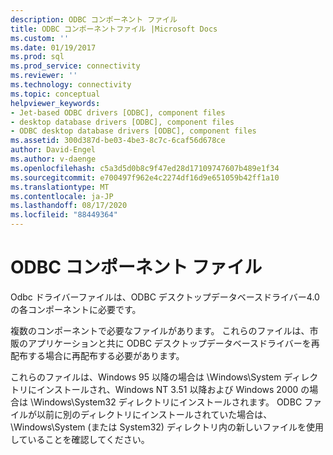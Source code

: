 ```yaml
---
description: ODBC コンポーネント ファイル
title: ODBC コンポーネントファイル |Microsoft Docs
ms.custom: ''
ms.date: 01/19/2017
ms.prod: sql
ms.prod_service: connectivity
ms.reviewer: ''
ms.technology: connectivity
ms.topic: conceptual
helpviewer_keywords:
- Jet-based ODBC drivers [ODBC], component files
- desktop database drivers [ODBC], component files
- ODBC desktop database drivers [ODBC], component files
ms.assetid: 300d387d-be03-4be3-8c7c-6caf56d678ce
author: David-Engel
ms.author: v-daenge
ms.openlocfilehash: c5a3d5d0b8c9f47ed28d17109747607b489e1f34
ms.sourcegitcommit: e700497f962e4c2274df16d9e651059b42ff1a10
ms.translationtype: MT
ms.contentlocale: ja-JP
ms.lasthandoff: 08/17/2020
ms.locfileid: "88449364"
---
```

# <a name="odbc-component-files"></a>ODBC コンポーネント ファイル
Odbc ドライバーファイルは、ODBC デスクトップデータベースドライバー4.0 の各コンポーネントに必要です。  
  
 複数のコンポーネントで必要なファイルがあります。 これらのファイルは、市販のアプリケーションと共に ODBC デスクトップデータベースドライバーを再配布する場合に再配布する必要があります。  
  
 これらのファイルは、Windows 95 以降の場合は \Windows\System ディレクトリにインストールされ、Windows NT 3.51 以降および Windows 2000 の場合は \Windows\System32 ディレクトリにインストールされます。 ODBC ファイルが以前に別のディレクトリにインストールされていた場合は、\Windows\System (または System32) ディレクトリ内の新しいファイルを使用していることを確認してください。
